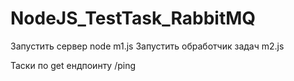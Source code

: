 # NodeJS_TestTask_RabbitMQ

Запустить сервер node m1.js
Запустить обработчик задач m2.js

Таски по get ендпоинту /ping

